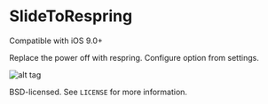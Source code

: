 # SlideToRespring


Compatible with iOS 9.0+



Replace the power off with respring. Configure option from settings.


![alt tag](https://raw.github.com/ca13ra1/SlideToRespring/master/SS.PNG)


BSD-licensed. See `LICENSE` for more information.